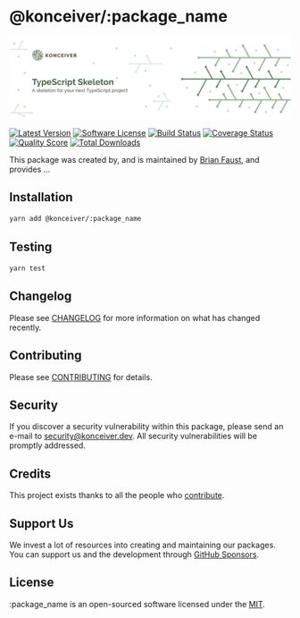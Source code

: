# @konceiver/:package_name

<p align="center"><img src="./banner.png" /></p>

[![Latest Version](https://badgen.net/npm/v/@konceiver/:package_name)](https://npmjs.com/package/@konceiver/:package_name)
[![Software License](https://badgen.net/npm/license/@konceiver/:package_name)](https://npmjs.com/package/@konceiver/:package_name)
[![Build Status](https://img.shields.io/github/workflow/status/konceiver/:package_name/run-tests?label=tests)](https://github.com/konceiver/:package_name/actions?query=workflow%3Arun-tests+branch%3Amaster)
[![Coverage Status](https://badgen.net/codeclimate/coverage/konceiver/:package_name)](https://codeclimate.com/github/konceiver/:package_name)
[![Quality Score](https://badgen.net/codeclimate/maintainability/konceiver/:package_name)](https://codeclimate.com/github/konceiver/:package_name)
[![Total Downloads](https://badgen.net/npm/dt/@konceiver/:package_name)](https://npmjs.com/package/@konceiver/:package_name)

This package was created by, and is maintained by [Brian Faust](https://github.com/faustbrian), and provides ...

## Installation

```bash
yarn add @konceiver/:package_name
```

## Testing

```bash
yarn test
```

## Changelog

Please see [CHANGELOG](CHANGELOG.md) for more information on what has changed recently.

## Contributing

Please see [CONTRIBUTING](CONTRIBUTING.md) for details.

## Security

If you discover a security vulnerability within this package, please send an e-mail to security@konceiver.dev. All security vulnerabilities will be promptly addressed.

## Credits

This project exists thanks to all the people who [contribute](../../contributors).

## Support Us

We invest a lot of resources into creating and maintaining our packages. You can support us and the development through [GitHub Sponsors](https://github.com/sponsors/faustbrian).

## License

:package_name is an open-sourced software licensed under the [MIT](LICENSE.md).
